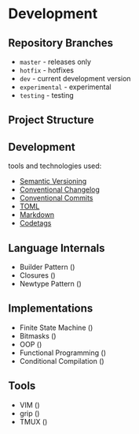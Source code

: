# Development

## Repository Branches

- `master` - releases only
- `hotfix` - hotfixes
- `dev` - current development version
- `experimental` - experimental
- `testing` - testing

## Project Structure


## Development

tools and technologies used:

- [Semantic Versioning]()
- [Conventional Changelog]()
- [Conventional Commits]()
- [TOML]()
- [Markdown]()
- [Codetags]()


## Language Internals
<!--Path-->
- Builder Pattern ()
- Closures ()
- Newtype Pattern ()


## Implementations
- Finite State Machine ()
- Bitmasks ()
- OOP ()
- Functional Programming ()
- Conditional Compilation ()


## Tools
- VIM ()
- grip ()
- TMUX ()
